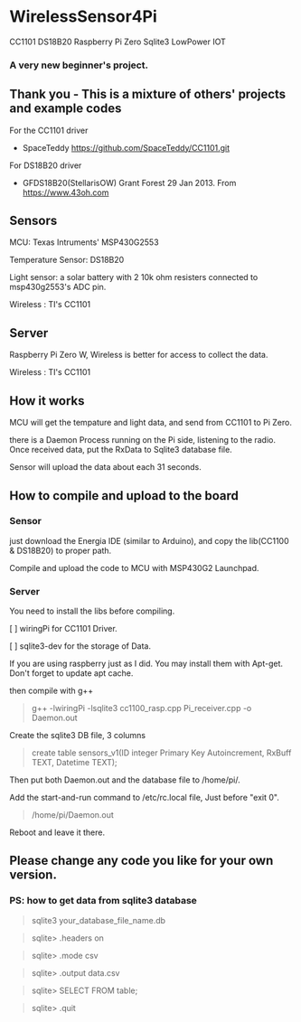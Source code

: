# WirelessSensor4Pi
CC1101 DS18B20 Raspberry Pi Zero Sqlite3 LowPower IOT

### A very new beginner's project.


## Thank you - This is a mixture of others' projects and example codes

For the CC1101 driver 
- SpaceTeddy https://github.com/SpaceTeddy/CC1101.git

For DS18B20 driver
- GFDS18B20(StellarisOW)  Grant Forest 29 Jan 2013. From https://www.43oh.com


## Sensors

MCU: Texas Intruments' MSP430G2553

Temperature Sensor: DS18B20

Light sensor: a solar battery with 2 10k ohm resisters connected to msp430g2553's ADC pin.

Wireless : TI's CC1101

## Server

Raspberry Pi Zero W, Wireless is better for access to collect the data.

Wireless : TI's CC1101


## How it works
MCU will get the tempature and light data, and send from CC1101 to Pi Zero.

there is a Daemon Process running on the Pi side, listening to the radio. Once received data, put the RxData to Sqlite3 database file.

Sensor will upload the data about each 31 seconds. 

## How to compile and upload to the board

### Sensor
just download the Energia IDE (similar to Arduino), and copy the lib(CC1100 & DS18B20) to proper path.

Compile and upload the code to MCU with MSP430G2 Launchpad.

### Server

You need to install the libs before compiling.

[ ] wiringPi for CC1101 Driver.

[ ] sqlite3-dev for the storage of Data.

If you are using raspberry just as I did. You may install them with Apt-get. Don't forget to update apt cache.

then compile with g++
> g++ -lwiringPi -lsqlite3 cc1100_rasp.cpp Pi_receiver.cpp -o Daemon.out

Create the sqlite3 DB file, 3 columns
> create table sensors_v1(ID integer Primary Key Autoincrement, RxBuff TEXT, Datetime TEXT);

Then put both Daemon.out and the database file to /home/pi/.

Add the start-and-run command to /etc/rc.local file, Just before "exit 0".

> /home/pi/Daemon.out

Reboot and leave it there.


## Please change any code you like for your own version.



### PS: how to get data from sqlite3 database
> sqlite3 your_database_file_name.db

> sqlite> .headers on

> sqlite> .mode csv

> sqlite> .output data.csv

> sqlite> SELECT FROM table;

> sqlite> .quit
